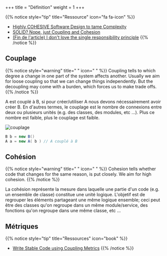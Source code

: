 +++
title = "Définition"
weight = 1
+++

{{% notice style="tip" title="Ressource" icon="fa fa-icon" %}}
- [Highly COHESIVE Software Design to tame Complexity](https://codeopinion.com/highly-cohesive-software-design-to-tame-complexity/)
- [SOLID? Nope, just Coupling and Cohesion](https://codeopinion.com/solid-nope-just-coupling-and-cohesion/)
- [(Fin de l'article) I don't love the single responsibility principle](https://sklivvz.com/posts/i-dont-love-the-single-responsibility-principle/)
{{% /notice %}}

## Couplage

{{% notice style="warning" title=" " icon=" " %}}
Coupling tells to which degree a change in one part of the system affects another. Usually we aim for loose coupling so that we can change things independently. But the decoupling may come with a burden, which forces us to make trade offs.
{{% /notice %}}

A est couplé à B, si pour créer/utiliser A nous devons nécessairement avoir créer B. En d'autres termes, le couplage est le nombre de connexions entre deux ou plusieurs unités (e.g. des classes, des modules, etc ...). Plus ce nombre est faible, plus le couplage est faible.

![couplage](../images/couplage.png)

```java
B b = new B()
A a = new A( b ) // A couplé à B
```

## Cohésion

{{% notice style="warning" title=" " icon=" " %}}
Cohesion tells whether code that changes for the same reason, is put closely. We aim for high cohesion.
{{% /notice %}}

La cohésion représente la mesure dans laquelle une partie d'un code (e.g. un ensemble de classe) constitue une unité logique. L'objetif est de regrouper les éléments partageant une même logique ensemble; ceci peut être des classes qu'on regroupe dans un même module/service, des fonctions qu'on regroupe dans une même classe, etc ...

## Métriques
{{% notice style="tip" title="Ressources" icon="book" %}}
- [Write Stable Code using Coupling Metrics](https://codeopinion.com/write-stable-code-using-coupling-metrics/)
{{% /notice %}}